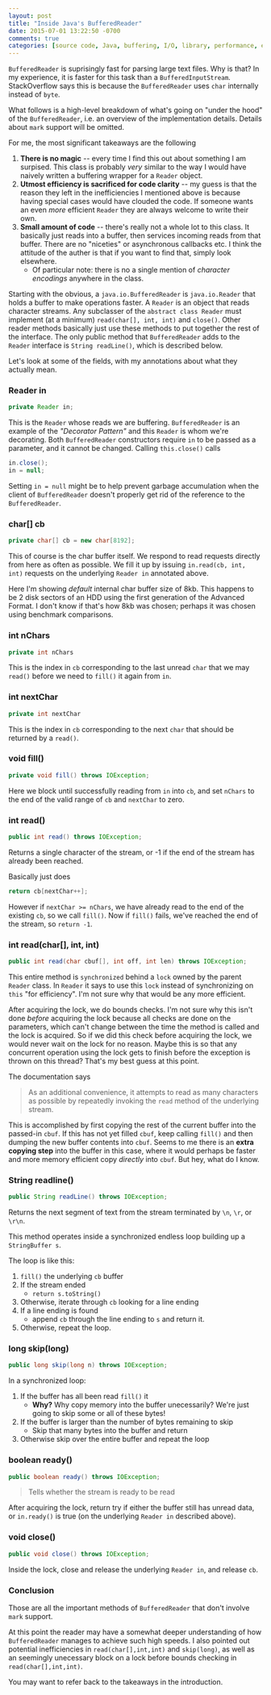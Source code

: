 ```yaml
---
layout: post
title: "Inside Java's BufferedReader"
date: 2015-07-01 13:22:50 -0700
comments: true
categories: [source code, Java, buffering, I/O, library, performance, explanation]
---
```


`BufferedReader` is suprisingly fast for parsing large text files. Why is that?
In my experience, it is faster for this task than a `BufferedInputStream`.
StackOverflow says this is because the `BufferedReader` uses `char` internally
instead of `byte`.

What follows is a high-level breakdown of what's going on "under the hood" of
the `BufferedReader`, i.e. an overview of the implementation details.
Details about `mark` support will be omitted.

For me, the most significant takeaways are the following

1. **There is no magic** -- every time I find this out about something I am
   surpised. This class is probably *very* similar to the way I would have
   naively written a buffering wrapper for a `Reader` object.
2. **Utmost efficiency is sacrificed for code clarity** -- my guess is that the
   reason they left in the inefficiencies I mentioned above is because having
   special cases would have clouded the code. If someone wants an even *more*
   efficient `Reader` they are always welcome to write their own.
3. **Small amount of code** -- there's really not a whole lot to this class. It
   basically just reads into a buffer, then services incoming reads from that
   buffer. There are no "niceties" or asynchronous callbacks etc. I think the
   attitude of the auther is that if you want to find that, simply look
   elsewhere.
    * Of particular note: there is no a single mention of *character encodings*
      anywhere in the class.

<!-- more -->

Starting with the obvious, a `java.io.BufferedReader` is `java.io.Reader` that
holds a buffer to make operations faster. A `Reader` is an object that reads
character streams. Any subclasser of the `abstract class Reader` must implement
(at a minimum) `read(char[], int, int)` and `close()`. Other reader methods
basically just use these methods to put together the rest of the interface. The
only public method that `BufferedReader` adds to the `Reader` interface is
`String readLine()`, which is described below.

Let's look at some of the fields, with my annotations about what they actually
mean.

### Reader in

```java
private Reader in;
```

This is the `Reader` whose reads we are buffering. `BufferedReader` is an
example of the *"Decorator Pattern"* and this `Reader` is whom we're
decorating. Both `BufferedReader` constructors require `in` to be passed as a
parameter, and it cannot be changed. Calling `this.close()` calls

```java    
in.close();
in = null;
```

Setting `in = null` might be to help prevent garbage accumulation when the
client of `BufferedReader` doesn't properly get rid of the reference to the
`BufferedReader`.


### char[] cb

```java
private char[] cb = new char[8192];
```

This of course is the char buffer itself. We respond to read requests directly
from here as often as possible. We fill it up by issuing `in.read(cb, int,
int)` requests on the underlying `Reader in` annotated above.

Here I'm showing *default* internal char buffer size of 8kb. This happens to be
2 disk sectors of an HDD using the first generation of the Advanced Format. I
don't know if that's how 8kb was chosen; perhaps it was chosen using benchmark
comparisons.

### int nChars

```java
private int nChars
```

This is the index in `cb` corresponding to the last unread `char` that we may
`read()` before we need to `fill()` it again from `in`.

### int nextChar

```java
private int nextChar
```

This is the index in `cb` corresponding to the next `char` that should be
returned by a `read()`.

### void fill()

```java
private void fill() throws IOException;
```

Here we block until successfully reading from `in` into `cb`, and set `nChars`
to the end of the valid range of `cb` and `nextChar` to zero.

### int read()

```java
public int read() throws IOException;
```

Returns a single character of the stream, or -1 if the end of the stream has
already been reached.

Basically just does

```java
return cb[nextChar++];
```

However if `nextChar >= nChars`, we have already read to the end of the
existing `cb`, so we call `fill()`. Now if `fill()` fails, we've reached the
end of the stream, so `return -1`.

### int read(char[], int, int)

```java
public int read(char cbuf[], int off, int len) throws IOException;
```

This entire method is `synchronized` behind a `lock` owned by the parent
`Reader` class. In `Reader` it says to use this `lock` instead of synchronizing
on `this` "for efficiency". I'm not sure why that would be any more efficient.

After acquiring the lock, we do bounds checks. I'm not sure why this isn't done
*before* acquiring the lock because all checks are done on the parameters,
which can't change between the time the method is called and the lock is
acquired. So if we did this check before acquiring the lock, we would never
wait on the lock for no reason. Maybe this is so that any concurrent operation
using the lock gets to finish before the exception is thrown on this thread?
That's my best guess at this point.

The documentation says 

> As an additional convenience, it attempts to read as many characters as
> possible by repeatedly invoking the `read` method of the underlying stream.

This is accomplished by first copying the rest of the current buffer into the
passed-in `cbuf`. If this has not yet filled `cbuf`, keep calling `fill()` and
then dumping the new buffer contents into `cbuf`. Seems to me there is an
**extra copying step** into the buffer in this case, where it would perhaps be
faster and more memory efficient copy *directly* into `cbuf`. But hey, what do
I know.

### String readline()

```java
public String readLine() throws IOException;
```

Returns the next segment of text from the stream terminated by `\n`, `\r`, or
`\r\n`.

This method operates inside a synchronized endless loop building up a
`StringBuffer s`.

The loop is like this:

1. `fill()` the underlying `cb` buffer
2. If the stream ended
    * `return s.toString()`
3. Otherwise, iterate through `cb` looking for a line ending
4. If a line ending is found
    * append `cb` through the line ending to `s` and return it.
5. Otherwise, repeat the loop.

### long skip(long)

```java
public long skip(long n) throws IOException;
```

In a synchronized loop:

1. If the buffer has all been read `fill()` it
    * **Why?** Why copy memory into the buffer unecessarily? We're just going
      to skip some or all of these bytes!
2. If the buffer is larger than the number of bytes remaining to skip
    * Skip that many bytes into the buffer and return
3. Otherwise skip over the entire buffer and repeat the loop

### boolean ready()

```java
public boolean ready() throws IOException;
```

> Tells whether the stream is ready to be read

After acquiring the lock, return try if either the buffer still has unread
data, or `in.ready()` is true (on the underlying `Reader in` described above).

### void close()

```java
public void close() throws IOException;
```

Inside the lock, close and release the underlying `Reader in`, and release
`cb`.

### Conclusion

Those are all the important methods of `BufferedReader` that don't involve
`mark` support.

At this point the reader may have a somewhat deeper understanding of how
`BufferedReader` manages to achieve such high speeds. I also pointed out
potential inefficiencies in `read(char[],int,int)` and `skip(long)`, as well as
an seemingly unecessary block on a lock before bounds checking in
`read(char[],int,int)`.

You may want to refer back to the takeaways in the introduction.
